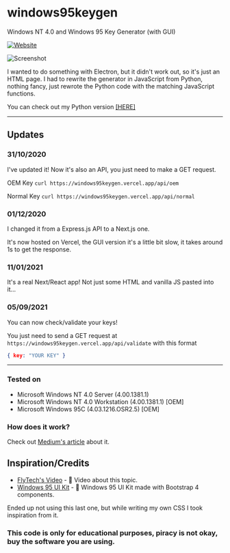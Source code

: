 # windows95keygen

Windows NT 4.0 and Windows 95 Key Generator (with GUI)

[![Website](https://img.shields.io/website?label=windows95keygen&style=for-the-badge&url=https%3A%2F%2Fwindows95keygen.vercel.app)](https://windows95keygen.tk/)

![Screenshot](https://i.imgur.com/Vr6EBW0.png)

I wanted to do something with Electron, but it didn't work out, so it's just an HTML page. I had to rewrite the generator in JavaScript from Python, nothing fancy, just rewrote the Python code with the matching JavaScript functions.

You can check out my Python version [[HERE]](https://github.com/nilaerdna/Windows95NT4KeyGenerator)

------------

## Updates

### 31/10/2020

I've updated it! Now it's also an API, you just need to make a GET request.

OEM Key `curl https://windows95keygen.vercel.app/api/oem`

Normal Key `curl https://windows95keygen.vercel.app/api/normal`

### 01/12/2020

I changed it from a Express.js API to a Next.js one.

It's now hosted on Vercel, the GUI version it's a little bit slow, it takes around 1s to get the response.

### 11/01/2021

It's a real Next/React app! Not just some HTML and vanilla JS pasted into it...

### 05/09/2021

You can now check/validate your keys!

You just need to send a GET request at `https://windows95keygen.vercel.app/api/validate` with this format

```json
{ key: "YOUR KEY" }
```

------------

### Tested on

- Microsoft Windows NT 4.0 Server (4.00.1381.1)
- Microsoft Windows NT 4.0 Workstation (4.00.1381.1) [OEM]
- Microsoft Windows 95C (4.03.1216.OSR2.5) [OEM]

### How does it work?

Check out [Medium's article](https://medium.com/@dgurney/so-you-want-to-generate-license-keys-for-old-microsoft-products-a355c8bf5408) about it.

## Inspiration/Credits

- [FlyTech's Video](https://youtu.be/3DCEeASKNDk) - 🎥 Video about this topic.
- [Windows 95 UI Kit](https://github.com/themesberg/windows-95-ui-kit) - 💾 Windows 95 UI Kit made with Bootstrap 4 components.

Ended up not using this last one, but while writing my own CSS I took inspiration from it.

### This code is only for educational purposes, piracy is not okay, buy the software you are using.
